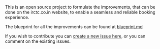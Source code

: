 This is an open source project to formulate the improvements, that can be done on the irctc.co.in website, to enable a seamless and reliable booking experience.

The blueprint for all the improvements can be found at [blueprint.md](blueprint.md)

If you wish to contribute you can [create a new issue here](https://github.com/yuva-dev/project_alpha/issues/new), or you can comment on the existing issues.
